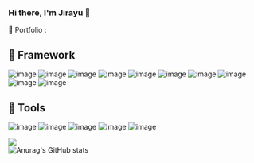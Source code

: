 ### Hi there, I'm Jirayu 👋

:art: Portfolio : 

## :wrench: Framework
![image](https://img.shields.io/badge/Golang-Fiber-00ADD8?style=flat&logo=go)
![image](https://img.shields.io/badge/Golang-Gin-00ADD8?style=flat&logo=go)
![image](https://img.shields.io/badge/Php-Laravel-FF2D20?style=flat&logo=laravel)
![image](https://img.shields.io/badge/Php-Codeigniter-EF4223?style=flat&logo=codeigniter)
![image](https://img.shields.io/badge/Javascript-React-61DAFB?style=flat&logo=react)
![image](https://img.shields.io/badge/Javascript-Angular-DD0031?style=flat&logo=angular)
![image](https://img.shields.io/badge/C&nbsp;sharp-Unity-000000?style=flat&logo=unity)
![image](https://img.shields.io/badge/Dart-Flutter-02569B?style=flat&logo=flutter)
![image](https://img.shields.io/badge/Code-Java-brightgreen?style=flat&logo=java)
![image](https://img.shields.io/badge/Code-Sql-brightgreen?style=flat&logo=mysql)

## :wrench: Tools
![image](https://img.shields.io/badge/-Vscode-485460?style=flat&logo=visualstudiocode)
![image](https://img.shields.io/badge/-Docker-485460?style=flat&logo=docker)
![image](https://img.shields.io/badge/-Digital&nbsp;Ocean-485460?style=flat&logo=digitalocean)
![image](https://img.shields.io/badge/-Google&nbsp;Cloud-485460?style=flat&logo=googlecloud)
![image](https://img.shields.io/badge/-Android&nbsp;Studio-485460?style=flat&logo=androidstudio)

![](https://komarev.com/ghpvc/?username=TdotShare&color=blueviolet)
<br>
![Anurag's GitHub stats](https://github-readme-stats.vercel.app/api?username=TdotShare&show_icons=true&theme=radical)




<!--
**TdotShare/TdotShare** is a ✨ _special_ ✨ repository because its `README.md` (this file) appears on your GitHub profile.

Here are some ideas to get you started:

- 🔭 I’m currently working on ...
- 🌱 I’m currently learning ...
- 👯 I’m looking to collaborate on ...
- 🤔 I’m looking for help with ...
- 💬 Ask me about ...
- 📫 How to reach me: ...
- 😄 Pronouns: ...
- ⚡ Fun fact: ...
-->
